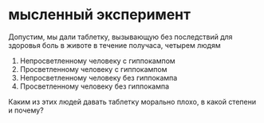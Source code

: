 # мысленный эксперимент
Допустим, мы дали таблетку, вызывающую без последствий для здоровья боль в животе в течение получаса, четырем людям

1.  Непросветленному человеку с гиппокампом
2.  Просветленному человеку с гиппокампом
3.  Непросветленному человеку без гиппокампа
4.  Просветленному человеку без гиппокампа

Каким из этих людей давать таблетку морально плохо, в какой степени и почему?